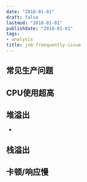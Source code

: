 ```yaml
---
date: "2018-01-01"
draft: false
lastmod: "2018-01-01"
publishdate: "2018-01-01"
tags:
- analysis
title: jvm-freequently-issue
---
```

## 常见生产问题

## CPU使用超高


## 堆溢出
* 

## 栈溢出

## 卡顿/响应慢